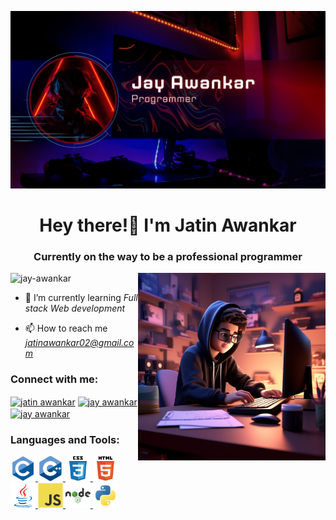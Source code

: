 ![logo](https://github.com/jay-awankar/Jay-awankar/blob/main/Blue%20And%20Red%20Futuristic%20Game%20YouTube%20Channel%20Art.jpg)

<h1 align="center">Hey there!👋 I'm Jatin Awankar</h1>
<h3 align="center">Currently on the way to be a professional programmer</h3>

<img align="right" alt="coding" width="300" src="https://github.com/jay-awankar/Jay-awankar/blob/main/image2.jpeg"></img>

<p align="left"> <img src="https://komarev.com/ghpvc/?username=jay-awankar&label=Profile%20views&color=0e75b6&style=flat" alt="jay-awankar" /> </p>

- 🌱 I’m currently learning *Full stack Web development*

- 📫 How to reach me *jatinawankar02@gmail.com*

<h3 align="left">Connect with me:</h3>
<p align="left">
<a href="https://linkedin.com/in/jatin awankar" target="blank"><img align="center" src="https://raw.githubusercontent.com/rahuldkjain/github-profile-readme-generator/master/src/images/icons/Social/linked-in-alt.svg" alt="jatin awankar" height="30" width="40" /></a>
<a href="https://fb.com/jay awankar" target="blank"><img align="center" src="https://raw.githubusercontent.com/rahuldkjain/github-profile-readme-generator/master/src/images/icons/Social/facebook.svg" alt="jay awankar" height="30" width="40" /></a>
<a href="https://instagram.com/jay awankar" target="blank"><img align="center" src="https://raw.githubusercontent.com/rahuldkjain/github-profile-readme-generator/master/src/images/icons/Social/instagram.svg" alt="jay awankar" height="30" width="40" /></a>
</p>

<h3 align="left">Languages and Tools:</h3>
<p align="left"> <a href="https://www.cprogramming.com/" target="_blank" rel="noreferrer"> <img src="https://raw.githubusercontent.com/devicons/devicon/master/icons/c/c-original.svg" alt="c" width="40" height="40"/> </a> <a href="https://www.w3schools.com/cpp/" target="_blank" rel="noreferrer"> <img src="https://raw.githubusercontent.com/devicons/devicon/master/icons/cplusplus/cplusplus-original.svg" alt="cplusplus" width="40" height="40"/> </a> <a href="https://www.w3schools.com/css/" target="_blank" rel="noreferrer"> <img src="https://raw.githubusercontent.com/devicons/devicon/master/icons/css3/css3-original-wordmark.svg" alt="css3" width="40" height="40"/> </a> <a href="https://www.w3.org/html/" target="_blank" rel="noreferrer"> <img src="https://raw.githubusercontent.com/devicons/devicon/master/icons/html5/html5-original-wordmark.svg" alt="html5" width="40" height="40"/> </a> <a href="https://www.java.com" target="_blank" rel="noreferrer"> <img src="https://raw.githubusercontent.com/devicons/devicon/master/icons/java/java-original.svg" alt="java" width="40" height="40"/> </a> <a href="https://developer.mozilla.org/en-US/docs/Web/JavaScript" target="_blank" rel="noreferrer"> <img src="https://raw.githubusercontent.com/devicons/devicon/master/icons/javascript/javascript-original.svg" alt="javascript" width="40" height="40"/> </a> <a href="https://nodejs.org" target="_blank" rel="noreferrer"> <img src="https://raw.githubusercontent.com/devicons/devicon/master/icons/nodejs/nodejs-original-wordmark.svg" alt="nodejs" width="40" height="40"/> </a> <a href="https://www.python.org" target="_blank" rel="noreferrer"> <img src="https://raw.githubusercontent.com/devicons/devicon/master/icons/python/python-original.svg" alt="python" width="40" height="40"/> </a> </p>

<!--<p><img align="center" src="https://github-readme-stats.vercel.app/api/top-langs?username=jay-awankar&show_icons=true&locale=en&layout=compact" alt="jay-awankar" /></p>
